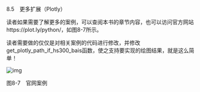 8.5　更多扩展（Plotly）

读者如果需要了解更多的案例，可以查阅本书的章节内容，也可以访问官方网站https://plot.ly/python/，如图8-7所示。

读者需要做的仅仅是对相关案例的代码进行修改，并修改 get_plotly_path_if_hs300_bais函数，使之支持要实现的绘图结果，就是这么简单！

![img](https://cdn.nlark.com/yuque/0/2022/jpeg/21473765/1644303581321-4c205d43-294c-4e6a-9ba4-b54a2bd01a25.jpeg)

图8-7　官网案例
